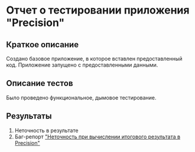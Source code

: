 # Отчет о тестировании приложения "Precision"
## Краткое описание
Создано базовое приложение, в которое вставлен предоставленный код.
Приложение запущено с предоставленными данными.

## Описание тестов
Было проведено функциональное, дымовое тестирование.

## Результаты
1. Неточность в результате
2. Баг-репорт ["Неточность при вычислении итогового результата в Precision"](https://github.com/ZabavinaL/Precision/issues/1#issue-771970897)
